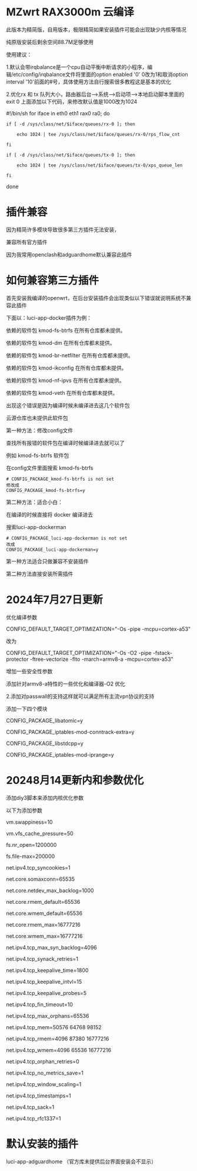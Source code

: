 # MZwrt RAX3000m 云编译
此版本为精简版，自用版本，极限精简如果安装插件可能会出现缺少内核等情况

纯原版安装后剩余空间88.7M足够使用

使用建议：

1.默认会带irqbalance是一个cpu自动平衡中断请求的小程序，编辑/etc/config/irqbalance文件将里面的option enabled '0' 0改为1和取消option interval '10'前面的#号，具体使用方法自行搜索很多教程这是基本的优化

2.优化rx 和 tx 队列大小，路由器后台-->系统-->启动项-->本地启动脚本里面的 exit 0 上面添加以下代码，来修改默认值是1000改为1024

#!/bin/sh
for iface in eth0 eth1 rax0 ra0; do

    if [ -d /sys/class/net/$iface/queues/rx-0 ]; then
    
        echo 1024 | tee /sys/class/net/$iface/queues/rx-0/rps_flow_cnt
        
    fi
    
    if [ -d /sys/class/net/$iface/queues/tx-0 ]; then
    
        echo 1024 | tee /sys/class/net/$iface/queues/tx-0/xps_queue_len
        
    fi
    
done




# 插件兼容
因为精简许多模块导致很多第三方插件无法安装，

兼容所有官方插件

因为我常用openclash和adguardhome默认兼容此插件

# 如何兼容第三方插件

首先安装我编译的openwrt，在后台安装插件会出现类似以下错误就说明系统不兼容此插件

下面以：luci-app-docker插件为例：


依赖的软件包 kmod-fs-btrfs 在所有仓库都未提供。

依赖的软件包 kmod-dm 在所有仓库都未提供。

依赖的软件包 kmod-br-netfilter 在所有仓库都未提供。

依赖的软件包 kmod-ikconfig 在所有仓库都未提供。

依赖的软件包 kmod-nf-ipvs 在所有仓库都未提供。

依赖的软件包 kmod-veth 在所有仓库都未提供。

出现这个错误是因为编译时候未编译进去这几个软件包

云源仓库也未提供此软件包

第一种方法：修改config文件

查找所有报错的软件包在编译时候编译进去就可以了

例如 kmod-fs-btrfs 软件包

在config文件里面搜索 kmod-fs-btrfs 

    # CONFIG_PACKAGE_kmod-fs-btrfs is not set
    修改成
    CONFIG_PACKAGE_kmod-fs-btrfs=y

第二种方法：适合小白：

在编译的时候直接将 docker 编译进去


搜索luci-app-dockerman

    # CONFIG_PACKAGE_luci-app-dockerman is not set
    改成
    CONFIG_PACKAGE_luci-app-dockerman=y


第一种方法适合只做兼容不安装插件

第二种方法直接安装所需插件

# 2024年7月27日更新

优化编译参数

CONFIG_DEFAULT_TARGET_OPTIMIZATION="-Os -pipe -mcpu=cortex-a53" 

改为

CONFIG_DEFAULT_TARGET_OPTIMIZATION="-Os -O2 -pipe -fstack-protector -ftree-vectorize -flto -march=armv8-a -mcpu=cortex-a53"

增加一些安全性参数

添加针对armv8-a特性的一些优化和编译器-O2 优化

2.添加对passwall的支持这样就可以满足所有主流vpn协议的支持

添加一下四个模块

CONFIG_PACKAGE_libatomic=y

CONFIG_PACKAGE_iptables-mod-conntrack-extra=y

CONFIG_PACKAGE_libstdcpp=y

CONFIG_PACKAGE_iptables-mod-iprange=y

# 20248月14更新内和参数优化

添加diy3脚本来添加内核优化参数

以下为添加参数

vm.swappiness=10

vm.vfs_cache_pressure=50

fs.nr_open=1200000

fs.file-max=200000

net.ipv4.tcp_syncookies=1

net.core.somaxconn=65535

net.core.netdev_max_backlog=1000

net.core.rmem_default=65536

net.core.wmem_default=65536

net.core.rmem_max=16777216

net.core.wmem_max=16777216

net.ipv4.tcp_max_syn_backlog=4096

net.ipv4.tcp_synack_retries=1

net.ipv4.tcp_keepalive_time=1800

net.ipv4.tcp_keepalive_intvl=15

net.ipv4.tcp_keepalive_probes=5

net.ipv4.tcp_fin_timeout=10

net.ipv4.tcp_max_orphans=65536

net.ipv4.tcp_mem=50576 64768 98152

net.ipv4.tcp_rmem=4096 87380 16777216

net.ipv4.tcp_wmem=4096 65536 16777216

net.ipv4.tcp_orphan_retries=0

net.ipv4.tcp_no_metrics_save=1

net.ipv4.tcp_window_scaling=1

net.ipv4.tcp_timestamps=1

net.ipv4.tcp_sack=1

net.ipv4.tcp_rfc1337=1


# 默认安装的插件
luci-app-adguardhome  （官方库未提供后台界面安装会不显示）

